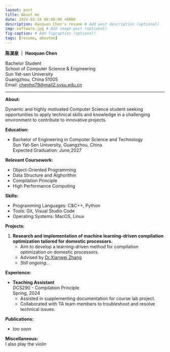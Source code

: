 ```yaml
---
layout: post
title: About me
date: 2024-03-18 00:00:00 +0800
description: Haoquan Chen's resume # Add post description (optional)
img: software.jpg # Add image post (optional)
fig-caption: # Add figcaption (optional)
tags: [resume, aboutme]
---
```


**陈淏泉 ｜ Haoquan Chen**

Bachelor Student  
School of Computer Science & Engineering  
Sun Yat-sen University  
Guangzhou, China  51005  
Email: chenhq79@mail2.sysu.edu.cn  

---

**About:**

Dynamic and highly motivated Computer Science student seeking opportunities to apply technical skills and knowledge in a challenging environment to contribute to innovative projects.

**Education:**

- Bachelor of Engineering in Computer Science and Technology   
  Sun Yat-Sen University, Guangzhou, China  
  Expected Graduation: June,2027  

**Relevant Coursework:**

- Object-Oriented Programming
- Data Structure and Alghorithm
- Compilation Principle
- High Performance Computing

**Skills:**

- Programming Languages: C&C++, Python
- Tools: Git, Visual Studio Code
- Operating Systems: MacOS, Linux

**Projects:**

1. **Research and implementation of machine learning-driven compilation optimization tailored for domestic processors.**  
   - Aim to develop a learning-driven method for compilation optimization on domestic processors. 
   - Advised by [Dr.Xianwei Zhang](https://xianweiz.github.io)
   - *Still ongoing...*


**Experience:**

- **Teaching Assistant**  
  DCS290 - Compilation Principle  
  Spring, 2024
  - Assisted in supplementing documentation for course lab project.
  - Collaborated with TA team members to troubleshoot and resolve technical issues.



**Publications:**  
- *too soon*

**Miscellaneous:**  
I also play the violin